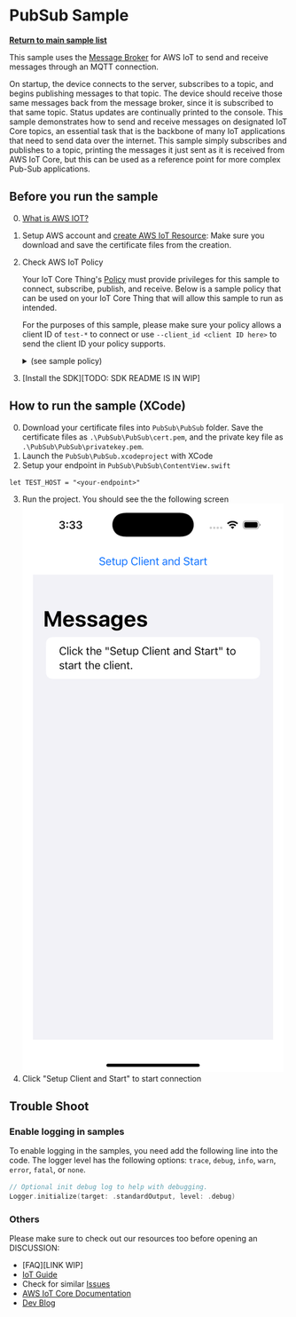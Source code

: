 # PubSub Sample

[**Return to main sample list**](./README.md)

This sample uses the
[Message Broker](https://docs.aws.amazon.com/iot/latest/developerguide/iot-message-broker.html)
for AWS IoT to send and receive messages through an MQTT connection.

On startup, the device connects to the server, subscribes to a topic, and begins publishing messages to that topic. The device should receive those same messages back from the message broker, since it is subscribed to that same topic. Status updates are continually printed to the console. This sample demonstrates how to send and receive messages on designated IoT Core topics, an essential task that is the backbone of many IoT applications that need to send data over the internet. This sample simply subscribes and publishes to a topic, printing the messages it just sent as it is received from AWS IoT Core, but this can be used as a reference point for more complex Pub-Sub applications.

## Before you run the sample

0. [What is AWS IOT?](https://docs.aws.amazon.com/iot/latest/developerguide/what-is-aws-iot.html)

1. Setup AWS account and [create AWS IoT Resource](https://docs.aws.amazon.com/iot/latest/developerguide/create-iot-resources.html): Make sure you download and save the certificate files from the creation.
   
2. Check AWS IoT Policy

   Your IoT Core Thing's [Policy](https://docs.aws.amazon.com/iot/latest/developerguide/iot-policies.html) must provide privileges for this sample to connect, subscribe, publish, and receive. Below is a sample policy that can be used on your IoT Core Thing that will allow this sample to run as intended.

    For the purposes of this sample, please make sure your policy allows a client ID of `test-*` to connect or use `--client_id <client ID here>` to send the client ID your policy supports.

   <details>
    <summary>(see sample policy)</summary>
    <pre>
    {
      "Version": "2012-10-17",
      "Statement": [
        {
          "Effect": "Allow",
          "Action": [
            "iot:Publish",
            "iot:Receive"
          ],
          "Resource": [
            "arn:aws:iot:<b>region</b>:<b>account</b>:topic/test/topic"
          ]
        },
        {
          "Effect": "Allow",
          "Action": [
            "iot:Subscribe"
          ],
          "Resource": [
            "arn:aws:iot:<b>region</b>:<b>account</b>:topicfilter/test/topic"
          ]
        },
        {
          "Effect": "Allow",
          "Action": [
            "iot:Connect"
          ],
          "Resource": [
            "arn:aws:iot:<b>region</b>:<b>account</b>:client/test-*"
          ]
        }
      ]
    }
    </pre>

    Replace with the following with the data from your AWS account:
    * `<region>`: The AWS IoT Core region where you created your AWS IoT Core thing you wish to use with this sample. For example `us-east-1`.
    * `<account>`: Your AWS IoT Core account ID. This is the set of numbers in the top right next to your AWS account name when using the AWS IoT Core website.

    Note that in a real application, you may want to avoid the use of wildcards in your ClientID or use them selectively. Please follow best practices when working with AWS on production applications using the SDK.

    </details>

3. [Install the SDK][TODO: SDK README IS IN WIP]

## How to run the sample (XCode)
0. Download your certificate files into `PubSub\PubSub` folder. Save the certificate files as `.\PubSub\PubSub\cert.pem`, and the private key file as `.\PubSub\PubSub\privatekey.pem`.
1. Launch the `PubSub\PubSub.xcodeproject` with XCode
2. Setup your endpoint in `PubSub\PubSub\ContentView.swift`
```
let TEST_HOST = "<your-endpoint>"
```
3. Run the project. You should see the the following screen
![image](./PubSubScreenshot.png)
4. Click "Setup Client and Start" to start connection

## Trouble Shoot
### Enable logging in samples

To enable logging in the samples, you need add the following line into the code. The logger level has the following options: `trace`, `debug`, `info`, `warn`, `error`, `fatal`, or `none`.
```swift
// Optional init debug log to help with debugging.
Logger.initialize(target: .standardOutput, level: .debug)
```

### Others
Please make sure to check out our resources too before opening an DISCUSSION:
* [FAQ][LINK WIP]
* [IoT Guide](https://docs.aws.amazon.com/iot/latest/developerguide/what-is-aws-iot.html)
* Check for similar [Issues](https://github.com/aws/aws-iot-device-sdk-swift/issues)
* [AWS IoT Core Documentation](https://docs.aws.amazon.com/iot/)
* [Dev Blog](https://aws.amazon.com/blogs/?awsf.blog-master-iot=category-internet-of-things%23amazon-freertos%7Ccategory-internet-of-things%23aws-greengrass%7Ccategory-internet-of-things%23aws-iot-analytics%7Ccategory-internet-of-things%23aws-iot-button%7Ccategory-internet-of-things%23aws-iot-device-defender%7Ccategory-internet-of-things%23aws-iot-device-management%7Ccategory-internet-of-things%23aws-iot-platform)

